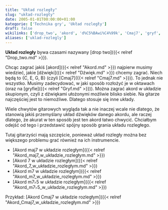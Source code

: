 ```yaml
---
title: "Układ rozległy"
slug: "układ-rozległy"
date: 2005-01-01T00:00:00+01:00
kategorie: ['Technika gry', 'Układ rozległy']
draft: false
wikilinks: ['drop_two', 'akord', 'd%C5%BAwi%C4%99k', 'Cmaj7', 'gryf', 'uk%C5%82ad_skupiony', 'Akord_maj7_w_uk%C5%82adzie_rozleg%C5%82ym', 'Akord_7_w_uk%C5%82adzie_rozleg%C5%82ym', 'Akord_m7_w_uk%C5%82adzie_rozleg%C5%82ym', 'Akord_m7%E2%99%AD5_w_uk%C5%82adzie_rozleg%C5%82ym', 'Akord_Cmaj7_w_uk%C5%82adzie_rozleg%C5%82ym']
aliases: ['uklad-rozlegly']
---
```

**Układ rozległy** bywa czasami nazywany [drop
two]({{< relref "Drop_two.md" >}}).

Chcąc zagrać jakiś [akord]({{< relref "Akord.md" >}}) najpierw musimy wiedzieć,
jakie [dźwięki]({{< relref "Dźwięk.md" >}}) chcemy zagrać. Niech będą to {C, E,
G, B} (czyli [Cmaj7]({{< relref "Cmaj7.md" >}})). To jednak nie wszystko. Musimy
zadecydować, w jaki sposób rozłożyć je w oktawach (oraz na
[gryfie]({{< relref "Gryf.md" >}})). Można zagrać akord w układzie
skupionym<!-- link nie odnosił się do niczego: 'Układ rozległy' ('content/książka/Układ_rozległy.md') links to 'układ_skupiony' ('content/książka/układ_skupiony.md') and that does not exist -->, czyli z dźwiękami ułożonymi
możliwie blisko siebie. Na gitarze najczęściej jest to niemożliwe.
Dlatego stosuje się inne układy.

Wiele chwytów gitarowych wygląda tak a nie inaczej wcale nie dlatego, że
stanowią jakiś przemyślany układ dźwięków danego akordu, ale raczej
dlatego, że akurat w ten sposób jest ten akord łatwo chwycić. Chciałbym
odejść od tego i przedstawić spójny sposób grania układu rozległego.

Tutaj gitarzyści mają szczęście, ponieważ układ rozległy można bez
większego problemu grać również na ich instrumencie.

  - [Akord maj7 w układzie
    rozległym]({{< relref "Akord_maj7_w_układzie_rozległym.md" >}})
  - [Akord 7 w układzie
    rozległym]({{< relref "Akord_7_w_układzie_rozległym.md" >}})
  - [Akord m7 w układzie
    rozległym]({{< relref "Akord_m7_w_układzie_rozległym.md" >}})
  - [Akord m7♭5 w układzie
    rozległym]({{< relref "Akord_m7♭5_w_układzie_rozległym.md" >}})

Przykład: [Akord Cmaj7 w układzie
rozległym]({{< relref "Akord_Cmaj7_w_układzie_rozległym.md" >}})


